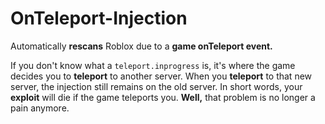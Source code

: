 # OnTeleport-Injection

Automatically **rescans** Roblox due to a **game onTeleport event.**

If you don't know what a `teleport.inprogress` is, it's where the game decides you to **teleport** to another server. When you **teleport** to that new server, the injection still remains on the old server. In short words, your **exploit** will die if the game teleports you. **Well,** that problem is no longer a pain anymore.

